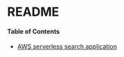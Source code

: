 # README  
#### Table of Contents
* [AWS serverless search application](https://nabila-farzana.github.io/ThevinchisNotebook/docs/aws-serverless-elastic-search/)

